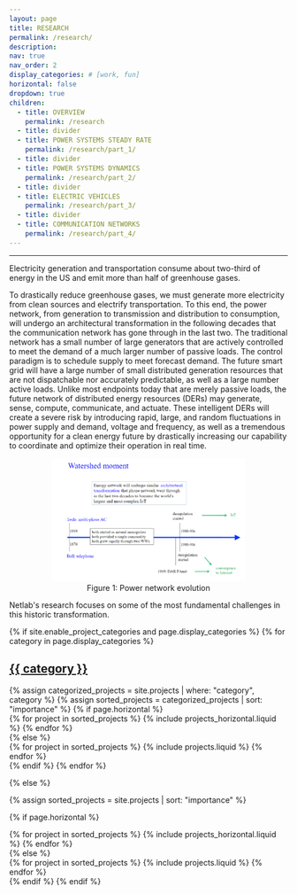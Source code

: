 ```yaml
---
layout: page
title: RESEARCH
permalink: /research/
description: 
nav: true
nav_order: 2
display_categories: # [work, fun]
horizontal: false
dropdown: true
children:
  - title: OVERVIEW
    permalink: /research
  - title: divider
  - title: POWER SYSTEMS STEADY RATE
    permalink: /research/part_1/
  - title: divider
  - title: POWER SYSTEMS DYNAMICS
    permalink: /research/part_2/
  - title: divider
  - title: ELECTRIC VEHICLES
    permalink: /research/part_3/
  - title: divider
  - title: COMMUNICATION NETWORKS
    permalink: /research/part_4/
---
```

---


Electricity generation and transportation consume about two-third of energy in the US and emit more than half of greenhouse gases.

To drastically reduce greenhouse gases, we must generate more electricity from clean sources and electrify transportation. To this end, the power network, from generation to transmission and distribution to consumption, will undergo an architectural transformation in the following decades that the communication network has gone through in the last two. The traditional network has a small number of large generators that are actively controlled to meet the demand of a much larger number of passive loads. The control paradigm is to schedule supply to meet forecast demand. The future smart grid will have a large number of small distributed generation resources that are not dispatchable nor accurately predictable, as well as a large number active loads. Unlike most endpoints today that are merely passive loads, the future network of distributed energy resources (DERs) may generate, sense, compute, communicate, and actuate. These intelligent DERs will create a severe risk by introducing rapid, large, and random fluctuations in power supply and demand, voltage and frequency, as well as a tremendous opportunity for a clean energy future by drastically increasing our capability to coordinate and optimize their operation in real time.

<div style="text-align:center;">
  <figure>
    <img src="..\assets\img\research\evolution.png" style="width: 82%; height: auto;">
    <figcaption>Figure 1: Power network evolution</figcaption>
  </figure>
</div>

Netlab's research focuses on some of the most fundamental challenges in this historic transformation.

<!-- pages/projects.md -->
<div class="projects">
{% if site.enable_project_categories and page.display_categories %}
  <!-- Display categorized projects -->
  {% for category in page.display_categories %}
  <a id="{{ category }}" href=".#{{ category }}">
    <h2 class="category">{{ category }}</h2>
  </a>
  {% assign categorized_projects = site.projects | where: "category", category %}
  {% assign sorted_projects = categorized_projects | sort: "importance" %}
  <!-- Generate cards for each project -->
  {% if page.horizontal %}
  <div class="container">
    <div class="row row-cols-2">
    {% for project in sorted_projects %}
      {% include projects_horizontal.liquid %}
    {% endfor %}
    </div>
  </div>
  {% else %}
  <div class="grid">
    {% for project in sorted_projects %}
      {% include projects.liquid %}
    {% endfor %}
  </div>
  {% endif %}
  {% endfor %}

{% else %}

<!-- Display projects without categories -->

{% assign sorted_projects = site.projects | sort: "importance" %}

  <!-- Generate cards for each project -->

{% if page.horizontal %}

  <div class="container">
    <div class="row row-cols-2">
    {% for project in sorted_projects %}
      {% include projects_horizontal.liquid %}
    {% endfor %}
    </div>
  </div>
  {% else %}
  <div class="grid">
    {% for project in sorted_projects %}
      {% include projects.liquid %}
    {% endfor %}
  </div>
  {% endif %}
{% endif %}
</div>
